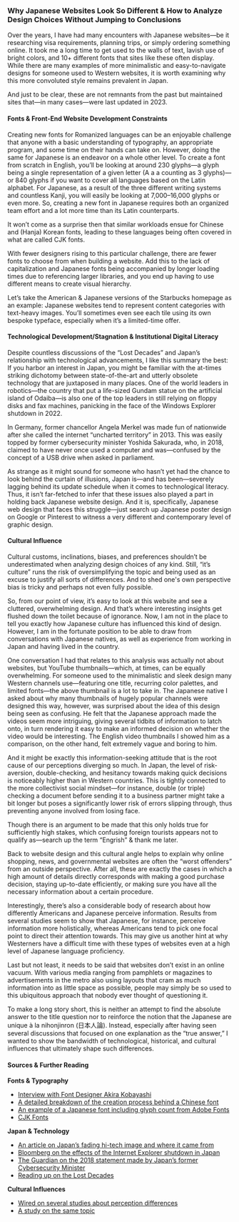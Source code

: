 ### Why Japanese Websites Look So Different & How to Analyze Design Choices Without Jumping to Conclusions

Over the years, I have had many encounters with Japanese websites—be it researching visa requirements, planning trips, or simply ordering something online. It took me a long time to get used to the walls of text, lavish use of bright colors, and 10+ different fonts that sites like these often display. While there are many examples of more minimalistic and easy-to-navigate designs for someone used to Western websites, it is worth examining why this more convoluted style remains prevalent in Japan.

And just to be clear, these are not remnants from the past but maintained sites that—in many cases—were last updated in 2023.

#### Fonts & Front-End Website Development Constraints

Creating new fonts for Romanized languages can be an enjoyable challenge that anyone with a basic understanding of typography, an appropriate program, and some time on their hands can take on. However, doing the same for Japanese is an endeavor on a whole other level. To create a font from scratch in English, you’ll be looking at around 230 glyphs—a glyph being a single representation of a given letter (A a a counting as 3 glyphs)—or 840 glyphs if you want to cover all languages based on the Latin alphabet. For Japanese, as a result of the three different writing systems and countless Kanji, you will easily be looking at 7,000–16,000 glyphs or even more. So, creating a new font in Japanese requires both an organized team effort and a lot more time than its Latin counterparts.

It won’t come as a surprise then that similar workloads ensue for Chinese and (Hanja) Korean fonts, leading to these languages being often covered in what are called CJK fonts.

With fewer designers rising to this particular challenge, there are fewer fonts to choose from when building a website. Add this to the lack of capitalization and Japanese fonts being accompanied by longer loading times due to referencing larger libraries, and you end up having to use different means to create visual hierarchy.

Let’s take the American & Japanese versions of the Starbucks homepage as an example: Japanese websites tend to represent content categories with text-heavy images. You’ll sometimes even see each tile using its own bespoke typeface, especially when it’s a limited-time offer.

#### Technological Development/Stagnation & Institutional Digital Literacy

Despite countless discussions of the “Lost Decades” and Japan’s relationship with technological advancements, I like this summary the best: If you harbor an interest in Japan, you might be familiar with the at-times striking dichotomy between state-of-the-art and utterly obsolete technology that are juxtaposed in many places. One of the world leaders in robotics—the country that put a life-sized Gundam statue on the artificial island of Odaiba—is also one of the top leaders in still relying on floppy disks and fax machines, panicking in the face of the Windows Explorer shutdown in 2022.

In Germany, former chancellor Angela Merkel was made fun of nationwide after she called the internet “uncharted territory” in 2013. This was easily topped by former cybersecurity minister Yoshida Sakurada, who, in 2018, claimed to have never once used a computer and was—confused by the concept of a USB drive when asked in parliament.

As strange as it might sound for someone who hasn’t yet had the chance to look behind the curtain of illusions, Japan is—and has been—severely lagging behind its update schedule when it comes to technological literacy. Thus, it isn’t far-fetched to infer that these issues also played a part in holding back Japanese website design. And it is, specifically, Japanese web design that faces this struggle—just search up Japanese poster design on Google or Pinterest to witness a very different and contemporary level of graphic design.

#### Cultural Influence

Cultural customs, inclinations, biases, and preferences shouldn’t be underestimated when analyzing design choices of any kind. Still, “it’s culture” runs the risk of oversimplifying the topic and being used as an excuse to justify all sorts of differences. And to shed one's own perspective bias is tricky and perhaps not even fully possible.

So, from our point of view, it’s easy to look at this website and see a cluttered, overwhelming design. And that’s where interesting insights get flushed down the toilet because of ignorance. Now, I am not in the place to tell you exactly how Japanese culture has influenced this kind of design. However, I am in the fortunate position to be able to draw from conversations with Japanese natives, as well as experience from working in Japan and having lived in the country.

One conversation I had that relates to this analysis was actually not about websites, but YouTube thumbnails—which, at times, can be equally overwhelming. For someone used to the minimalistic and sleek design many Western channels use—featuring one title, recurring color palettes, and limited fonts—the above thumbnail is a lot to take in. The Japanese native I asked about why many thumbnails of hugely popular channels were designed this way, however, was surprised about the idea of this design being seen as confusing. He felt that the Japanese approach made the videos seem more intriguing, giving several tidbits of information to latch onto, in turn rendering it easy to make an informed decision on whether the video would be interesting. The English video thumbnails I showed him as a comparison, on the other hand, felt extremely vague and boring to him.

And it might be exactly this information-seeking attitude that is the root cause of our perceptions diverging so much. In Japan, the level of risk-aversion, double-checking, and hesitancy towards making quick decisions is noticeably higher than in Western countries. This is tightly connected to the more collectivist social mindset—for instance, double (or triple) checking a document before sending it to a business partner might take a bit longer but poses a significantly lower risk of errors slipping through, thus preventing anyone involved from losing face.

Though there is an argument to be made that this only holds true for sufficiently high stakes, which confusing foreign tourists appears not to qualify as—search up the term “Engrish” & thank me later.

Back to website design and this cultural angle helps to explain why online shopping, news, and governmental websites are often the “worst offenders” from an outside perspective. After all, these are exactly the cases in which a high amount of details directly corresponds with making a good purchase decision, staying up-to-date efficiently, or making sure you have all the necessary information about a certain procedure.

Interestingly, there’s also a considerable body of research about how differently Americans and Japanese perceive information. Results from several studies seem to show that Japanese, for instance, perceive information more holistically, whereas Americans tend to pick one focal point to direct their attention towards. This may give us another hint at why Westerners have a difficult time with these types of websites even at a high level of Japanese language proficiency.

Last but not least, it needs to be said that websites don’t exist in an online vacuum. With various media ranging from pamphlets or magazines to advertisements in the metro also using layouts that cram as much information into as little space as possible, people may simply be so used to this ubiquitous approach that nobody ever thought of questioning it.

To make a long story short, this is neither an attempt to find the absolute answer to the title question nor to reinforce the notion that the Japanese are unique à la nihonjinron (日本人論). Instead, especially after having seen several discussions that focused on one explanation as the “true answer,” I wanted to show the bandwidth of technological, historical, and cultural influences that ultimately shape such differences.

#### Sources & Further Reading

**Fonts & Typography**
- [Interview with Font Designer Akira Kobayashi](https://www.smashingmagazine.com/2015/04/interview-with-akira-kobayashi/)
- [A detailed breakdown of the creation process behind a Chinese font](https://qz.com/522079/the-long-incredibly-tortuous-and-fascinating-process-of-creating-a-chinese-font)
- [An example of a Japanese font including glyph count from Adobe Fonts](https://fonts.adobe.com/fonts/source-han-sans-japanese#fonts-section)
- [CJK Fonts](https://en.wikipedia.org/wiki/List_of_CJK_fonts)

**Japan & Technology**
- [An article on Japan’s fading hi-tech image and where it came from](https://thenextweb.com/news/japan-loves-fax-machine-techno-orientalism)
- [Bloomberg on the effects of the Internet Explorer shutdown in Japan](https://www.bloomberg.com/news/articles/2022-06-15/end-of-internet-explorer-era-spells-trouble-for-japan-businesses#xj4y7vzkg?leadSource=uverify%20wall)
- [The Guardian on the 2018 statement made by Japan’s former Cybersecurity Minister](https://www.theguardian.com/world/2018/nov/15/japan-cyber-security-ministernever-used-computer-yoshitaka-sakurada)
- [Reading up on the Lost Decades](https://en.wikipedia.org/wiki/Lost_Decades)

**Cultural Influences**
- [Wired on several studies about perception differences](https://www.wired.com/2008/03/japanese-more-s/)
- [A study on the same topic](https://www.researchgate.net/publication/11645680_Attending_holistically_vs_analytically_Comparing_the_context_sensitivity_of_Japanese_and_Americans_Journal_of_Personality_and_Social_Psychology_81_922-934)